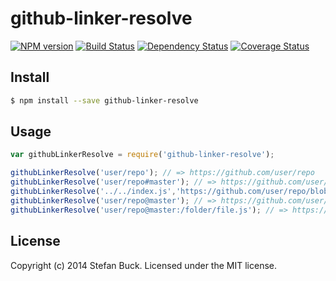 # github-linker-resolve 
[![NPM version][npm-image]][npm-url] [![Build Status][travis-image]][travis-url] [![Dependency Status][daviddm-url]][daviddm-image] [![Coverage Status][coveralls-image]][coveralls-url]



## Install

```bash
$ npm install --save github-linker-resolve
```


## Usage

```javascript
var githubLinkerResolve = require('github-linker-resolve');

githubLinkerResolve('user/repo'); // => https://github.com/user/repo
githubLinkerResolve('user/repo#master'); // => https://github.com/user/repo/tree/master
githubLinkerResolve('../../index.js','https://github.com/user/repo/blob/master/lib/utils/math.js'); // => https://github.com/user/repo/blob/master/index.js
githubLinkerResolve('user/repo@master'); // => https://github.com/user/tree/master
githubLinkerResolve('user/repo@master:/folder/file.js'); // => https://github.com/user/repo/blob/master/folder/file.js
```


## License

Copyright (c) 2014 Stefan Buck. Licensed under the MIT license.



[npm-url]: https://npmjs.org/package/github-linker-resolve
[npm-image]: https://badge.fury.io/js/github-linker-resolve.svg
[travis-url]: https://travis-ci.org/stefanbuck/github-linker-resolve
[travis-image]: https://travis-ci.org/stefanbuck/github-linker-resolve.svg?branch=master
[daviddm-url]: https://david-dm.org/stefanbuck/github-linker-resolve.svg?theme=shields.io
[daviddm-image]: https://david-dm.org/stefanbuck/github-linker-resolve
[coveralls-url]: https://coveralls.io/r/stefanbuck/github-linker-resolve
[coveralls-image]: https://coveralls.io/repos/stefanbuck/github-linker-resolve/badge.png
